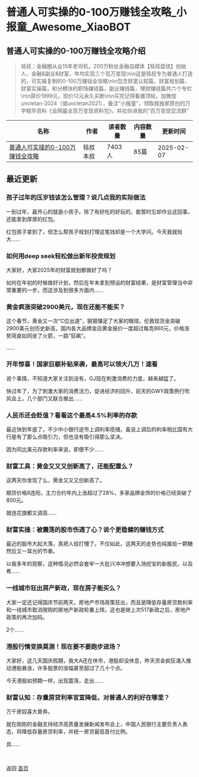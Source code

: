 # 普通人可实操的0-100万赚钱全攻略_小报童_Awesome_XiaoBOT

## 普通人可实操的0-100万赚钱全攻略介绍
> 毯叔：金融圈从业15年老司机，200万粉丝金融自媒体【毯叔盘钱】创始人，金融&副业&财富，年均实现三个百万变现\n\n这是毯叔专为普通人打造的，可实操复制的0-100万赚钱全攻略\n\n包含财富认知篇、财富规划篇、财富实操篇，和分模块的职场赚钱篇，副业赚钱篇，理财赚钱篇共六个专栏\n\n原价1999元，现价12元永久买断\n\n买完记得看置顶帖，加微信uncletan-2024（或uncletan2021），备注“小报童”，领取我独家原创的万字精华资料《全网最全百万变现资料包》，并拉你进我的“百万变现交流群”  
  


|名称|作者|读者数量|内容数量|更新时间|
|---|---|---|---|---|
|[普通人可实操的0-100万赚钱全攻略](https://xiaobot.net/p/uncletan?refer=0b133df9-27dc-423b-8101-639049001c13)|毯叔本叔|7403人|85篇|2025-02-07|

## 最近更新
### 孩子过年的压岁钱该怎么管理？说几点我的实际做法

一到过年，最开心的就是小孩子。除了有好吃的好玩的，能暂时忘却作业这回事，还能拿到厚厚的红包。

红包孩子拿到了，但怎么帮孩子规划打理这笔钱却是一个大学问。今天我就给大......

### 如何用deep seek轻松做出新年投资规划

大家好，大家2025年的财富规划都做好了吗？

如何在年初的时候做好计划，然后在年末拿到预设的财富结果，是财富管理当中非常重要的一步，而这涉及到很多方面内......

### 黄金疯涨突破2900美元，现在还能不能买？

这个春节，黄金又一次“C位出道”，狠狠赚足了大家的眼球。伦敦现货金突破2900美元创历史新高，国内各大品牌金店黄金报价一度超过每克860元，价格涨势简直如同坐了火箭，一路“狂飙”。

......

### 开年惊喜！国家巨额补贴来袭，最高可以领大几万！速看

说个事情，不知道大家关注到没有，GJ现在刺激消费的力度，越来越猛了。

快过年了，为了刺激大家的消费活力，促进经济的回升，前天的GWY政策例行吹风会上，几个部门又联合推出......

### 人民币还会贬值？看看这个最高4.5%利率的存款

最近快到年底了，不少中小银行逆市上调利率揽储，虽说上调后的利率相比国有大行是有了那么点吸引力，但也没有吸引得那么坚决。

因为同比美元存款利率来说，即便不少......

### 财富工具：黄金又又又创新高了，还能配置么？

这两天你发现了么，黄金又又又创新高了。

期货价格8连阳，主力合约年内上涨超过了28%，多家品牌金饰的价格已经突破了800元。

就连花旗都又调高......

### 财富实操：被震荡的股市伤透了心？说个更稳健的赚钱方式

最近的股市大起大落，真把人给打懵了。不仅如此，这两天的走势也纯属给一颗糖然后又一耳光的节奏。

以我多年的观察，这种情况必然会套牢一大批兴冲冲想要入场挖宝的新股民，以及希......

### 一线城市狂出房产新政，现在房子能买么？

大家一定还记得国庆节前两天，房地产市场政策狂出，而且是降低存量房贷款利率和一线城市取消限购的房地产新政轮番上阵。这也是继上次517新政之后，房地产政策的再次加码。

2个......

### 港股行情变换莫测！现在要不要跑步进场？

大家好，这几天国庆假期，我大A还在休市，港股却没休息，昨天资金疯狂涌入推动港股暴涨，许多股票的涨幅甚至超过了几十个点。

今天港股如预期一样，出现震荡，走出......

### 财富认知：存量房贷利率官宣降低，对普通人的利好在哪里？

万千房奴喜大普奔。

就在刚刚的金融支持经济高质量发展新闻发布会上，中国人民银行主要负责人表态，将降低存量房贷利率，并统一房贷最低首付比例。

具......


<a href="https://github.com/Reno9527/awesome-xiaobot" style="color: white; text-decoration: none;">awesome-xiaobot</a>

返回 [首页](../README.md)

